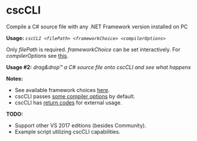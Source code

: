 # cscCLI
Compile a C# source file with any .NET Framework version installed on PC

**Usage:** *`cscCLI <filePath> <frameworkChoice> <compilerOptions>`*

Only *filePath* is required. *frameworkChoice* can be set interactively. For *compilerOptions* see [this](https://docs.microsoft.com/en-us/dotnet/csharp/language-reference/compiler-options/command-line-building-with-csc-exe#sample-command-lines-for-the-c-compiler).

**Usage #2:** *drag&drop™ a C# source file onto cscCLI and see what happens*

**Notes:**

* See available framework choices [here](https://github.com/Svetomech/cscCLI/blob/master/cscCLI.cmd#L157).
* cscCLI passes [some compiler options](https://github.com/Svetomech/cscCLI/blob/master/cscCLI.cmd#L27) by default.
* cscCLI has [return codes](https://github.com/Svetomech/cscCLI/blob/master/cscCLI.cmd#L4) for external usage.

**TODO:** 

* Support other VS 2017 editions (besides Community).
* Example script utilizing cscCLI capabilities.
